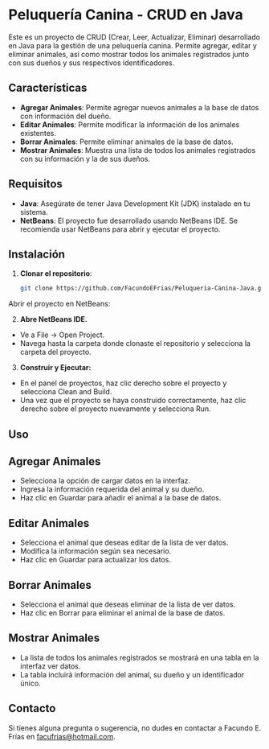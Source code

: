 # Peluquería Canina - CRUD en Java

Este es un proyecto de CRUD (Crear, Leer, Actualizar, Eliminar) desarrollado en Java para la gestión de una peluquería canina. Permite agregar, editar y eliminar animales, así como mostrar todos los animales registrados junto con sus dueños y sus respectivos identificadores.

## Características

- **Agregar Animales**: Permite agregar nuevos animales a la base de datos con información del dueño.
- **Editar Animales**: Permite modificar la información de los animales existentes.
- **Borrar Animales**: Permite eliminar animales de la base de datos.
- **Mostrar Animales**: Muestra una lista de todos los animales registrados con su información y la de sus dueños.

## Requisitos

- **Java**: Asegúrate de tener Java Development Kit (JDK) instalado en tu sistema.
- **NetBeans**: El proyecto fue desarrollado usando NetBeans IDE. Se recomienda usar NetBeans para abrir y ejecutar el proyecto.

## Instalación

1. **Clonar el repositorio**:
   ```bash
   git clone https://github.com/FacundoEFrias/Peluqueria-Canina-Java.git
Abrir el proyecto en NetBeans:

2. **Abre NetBeans IDE.**
- Ve a File -> Open Project.
- Navega hasta la carpeta donde clonaste el repositorio y selecciona la carpeta del proyecto.

3. **Construir y Ejecutar:**
- En el panel de proyectos, haz clic derecho sobre el proyecto y selecciona Clean and Build.
- Una vez que el proyecto se haya construido correctamente, haz clic derecho sobre el proyecto nuevamente y selecciona Run.

## Uso
## Agregar Animales
- Selecciona la opción de cargar datos en la interfaz.
- Ingresa la información requerida del animal y su dueño.
- Haz clic en Guardar para añadir el animal a la base de datos.
## Editar Animales
- Selecciona el animal que deseas editar de la lista de ver datos.
- Modifica la información según sea necesario.
- Haz clic en Guardar para actualizar los datos.
## Borrar Animales
- Selecciona el animal que deseas eliminar de la lista de ver datos.
- Haz clic en Borrar para eliminar el animal de la base de datos.
## Mostrar Animales
- La lista de todos los animales registrados se mostrará en una tabla en la interfaz ver datos.
- La tabla incluirá información del animal, su dueño y un identificador único.

## Contacto
Si tienes alguna pregunta o sugerencia, no dudes en contactar a Facundo E. Frías en facufrias@hotmail.com.
